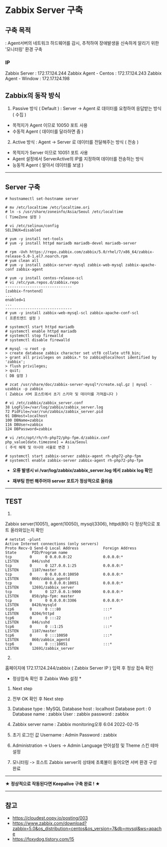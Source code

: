 # Zabbix Server 구축

## 구축 목적
: Agent서버의 네트워크 하드웨어를 감시, 추적하여 장애발생을 신속하게 알리기 위한 '모니터링' 환경 구축

### IP
Zabbix Server : 172.17.124.244
Zabbix Agent - Centos : 172.17.124.243
Zabbix Agent - Window : 172.17.124.198

## Zabbix의 동작 방식
1. Passive 방식 ( Default )
: Server -> Agent 로 데이터를 요청하여 응답받는 방식 ( 수집 )
- 목적지가 Agent 이므로 10050 포트 사용
- 수동적 Agent ( 데이터를 달라하면 줌 )

2. Active 방식
: Agent -> Server 로 데이터를 전달해주는 방식 ( 전송 )
- 목적지가 Server 이므로 10051 포트 사용
- Agent 설정에서 ServerActive의 IP를 지정하여 데이터를 전송하는 방식
- 능동적 Agent ( 알아서 데이터를 보냄 )

***

## Server 구축
```
# hostnamectl set-hostname server

# mv /etc/localtime /etc/localtime.ori
# ln -s /usr/share/zoneinfo/Asia/Seoul /etc/localtime
( TimeZone 설정 )

# vi /etc/selinux/config
SELINUX=disabled

# yum -y install net-tools
# yum -y install httpd mariadb mariadb-devel mariadb-server

# rpm -Uvh https://repo.zabbix.com/zabbix/5.0/rhel/7/x86_64/zabbix-release-5.0-1.el7.noarch.rpm
# yum clean all
# yum -y install zabbix-server-mysql zabbix-web-mysql zabbix-apache-conf zabbix-agent

# yum -y install centos-release-scl
# vi /etc/yum.repos.d/zabbix.repo
------------------------------
[zabbix-frontend]
...
enabled=1
...
------------------------------
# yum -y install zabbix-web-mysql-scl zabbix-apache-conf-scl
( 프론트엔드 설정 )

# systemctl start httpd mariadb
# systemctl enable httpd mariadb
# systemctl stop firewalld
# systemctl disable firewalld

# mysql -u root -p
> create database zabbix character set utf8 collate utf8_bin;
> grant all privileges on zabbix.* to zabbix@localhost identified by 'zabbix';
> flush privileges;
> quit;
( DB 설정 )

# zcat /usr/share/doc/zabbix-server-mysql*/create.sql.gz | mysql -uzabbix -p zabbix
( Zabbix 서버 호스트에서 초기 스키마 및 데이터를 가져옵니다 )

# vi /etc/zabbix/zabbix_server.conf
38 LogFile=/var/log/zabbix/zabbix_server.log
72 PidFile=/var/run/zabbix/zabbix_server.pid
91 DBHost=localhost
100 DBName=zabbix
116 DBUser=zabbix
124 DBPassword=zabbix

# vi /etc/opt/rh/rh-php72/php-fpm.d/zabbix.conf
php_value[date.timezone] = Asia/Seoul
( 주석 해제 및 아시아 서울로 변경 )

# systemctl start zabbix-server zabbix-agent rh-php72-php-fpm
# systemctl enable zabbix-server zabbix-agent rh-php72-php-fpm
```

- **오류 발생시 vi /var/log/zabbix/zabbix_server.log 에서 zabbix log 확인**

- **재부팅 한번 해주어야 server 포트가 정상적으로 올라옴**

***

## TEST
1.
Zabbix server(10051), agent(10050), mysql(3306), httpd(80) 다 정상적으로 포트 올라와있는지 확인
```
# netstat -plunt
Active Internet connections (only servers)
Proto Recv-Q Send-Q Local Address           Foreign Address         State       PID/Program name    
tcp        0      0 0.0.0.0:22              0.0.0.0:*               LISTEN      846/sshd            
tcp        0      0 127.0.0.1:25            0.0.0.0:*               LISTEN      1187/master         
tcp        0      0 0.0.0.0:10050           0.0.0.0:*               LISTEN      860/zabbix_agentd   
tcp        0      0 0.0.0.0:10051           0.0.0.0:*               LISTEN      12691/zabbix_server 
tcp        0      0 127.0.0.1:9000          0.0.0.0:*               LISTEN      850/php-fpm: master 
tcp        0      0 0.0.0.0:3306            0.0.0.0:*               LISTEN      8428/mysqld         
tcp6       0      0 :::80                   :::*                    LISTEN      8204/httpd          
tcp6       0      0 :::22                   :::*                    LISTEN      846/sshd            
tcp6       0      0 ::1:25                  :::*                    LISTEN      1187/master         
tcp6       0      0 :::10050                :::*                    LISTEN      860/zabbix_agentd   
tcp6       0      0 :::10051                :::*                    LISTEN      12691/zabbix_server 
```

2.
홈페이지에 172.17.124.244/zabbix ( Zabbix Server IP ) 입력 후 정상 접속 확인


* 정상접속 확인 후 Zabbix Web 설정 *

1. Next step

2. 전부 OK 확인 후 Next step

3. Database type : MySQL
   Database host : localhost
   Database port : 0
   Database name : zabbix
   User : zabbix
   password : zabbix

4. Zabbix server name : Zabbix monitoring오후 6:04 2022-02-15

5. 초기 로그인 값
Username : Admin
Password : zabbix

6. Administration -> Users -> Admin
Language 언어설정 및 Theme 스킨 테마 설정

7. 모니터링 -> 호스트
Zabbix server의 상태에 초록불이 들어오면 서버 환경 구성 완료

***
**★ 정상적으로 작동된다면 Keepalive 구축 완료 ! ★**
***

## 참고
- https://cloudest.oopy.io/posting/003
- https://www.zabbix.com/download?zabbix=5.0&os_distribution=centos&os_version=7&db=mysql&ws=apache
- https://foxydog.tistory.com/15
